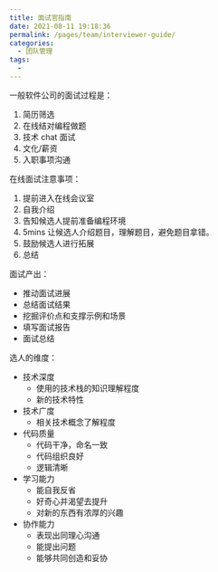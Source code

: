 ```yaml
---
title: 面试官指南
date: 2021-08-11 19:18:36
permalink: /pages/team/interviewer-guide/
categories: 
  - 团队管理
tags:
  - 
---
```


一般软件公司的面试过程是：

1. 简历筛选
2. 在线结对编程做题
3. 技术 chat 面试
4. 文化/薪资
5. 入职事项沟通

在线面试注意事项：

1. 提前进入在线会议室
2. 自我介绍
3. 告知候选人提前准备编程环境 
4. 5mins 让候选人介绍题目，理解题目，避免题目拿错。
5. 鼓励候选人进行拓展
6. 总结



面试产出：

- 推动面试进展
- 总结面试结果
- 挖掘评价点和支撑示例和场景
- 填写面试报告
- 面试总结

选人的维度：

- 技术深度
  - 使用的技术栈的知识理解程度 
  - 新的技术特性
- 技术广度
  - 相关技术概念了解程度
- 代码质量
  - 代码干净，命名一致
  - 代码组织良好
  - 逻辑清晰
- 学习能力
  - 能自我反省
  - 好奇心并渴望去提升
  - 对新的东西有浓厚的兴趣
- 协作能力
  - 表现出同理心沟通
  - 能提出问题
  - 能够共同创造和妥协
